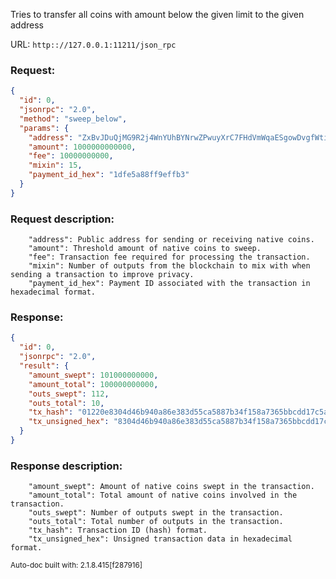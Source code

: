 Tries to transfer all coins with amount below the given limit to the given address

URL: ```http:://127.0.0.1:11211/json_rpc```
### Request: 
```json
{
  "id": 0,
  "jsonrpc": "2.0",
  "method": "sweep_below",
  "params": {
    "address": "ZxBvJDuQjMG9R2j4WnYUhBYNrwZPwuyXrC7FHdVmWqaESgowDvgfWtiXeNGu8Px9B24pkmjsA39fzSSiEQG1ekB225ZnrMTBp",
    "amount": 1000000000000,
    "fee": 10000000000,
    "mixin": 15,
    "payment_id_hex": "1dfe5a88ff9effb3"
  }
}
```
### Request description: 
```
    "address": Public address for sending or receiving native coins.
    "amount": Threshold amount of native coins to sweep.
    "fee": Transaction fee required for processing the transaction.
    "mixin": Number of outputs from the blockchain to mix with when sending a transaction to improve privacy.
    "payment_id_hex": Payment ID associated with the transaction in hexadecimal format.

```
### Response: 
```json
{
  "id": 0,
  "jsonrpc": "2.0",
  "result": {
    "amount_swept": 101000000000,
    "amount_total": 100000000000,
    "outs_swept": 112,
    "outs_total": 10,
    "tx_hash": "01220e8304d46b940a86e383d55ca5887b34f158a7365bbcdd17c5a305814a93",
    "tx_unsigned_hex": "8304d46b940a86e383d55ca5887b34f158a7365bbcdd17c5a305814a9334f158a7368304d46b940a86e383d55ca5887b34f158a7365bbcdd17c5a305814a9334f158a736"
  }
}
```
### Response description: 
```
    "amount_swept": Amount of native coins swept in the transaction.
    "amount_total": Total amount of native coins involved in the transaction.
    "outs_swept": Number of outputs swept in the transaction.
    "outs_total": Total number of outputs in the transaction.
    "tx_hash": Transaction ID (hash) format.
    "tx_unsigned_hex": Unsigned transaction data in hexadecimal format.

```
<sub>Auto-doc built with: 2.1.8.415[f287916]</sub>